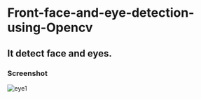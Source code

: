 # Front-face-and-eye-detection-using-Opencv
## It detect face and eyes.
### Screenshot
![eye1](https://user-images.githubusercontent.com/51109416/95792914-12b6d600-0d02-11eb-9968-98aee42a567c.png)
